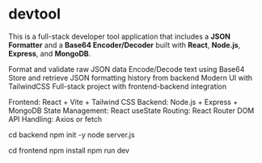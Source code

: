 # devtool
This is a full-stack developer tool application that includes a **JSON Formatter** and a **Base64 Encoder/Decoder** built with **React**, **Node.js**, **Express**, and **MongoDB**.

Format and validate raw JSON data
Encode/Decode text using Base64
Store and retrieve JSON formatting history from backend
Modern UI with TailwindCSS
Full-stack project with frontend-backend integration

Frontend: React + Vite + Tailwind CSS
Backend: Node.js + Express + MongoDB
State Management: React useState
Routing: React Router DOM
API Handling: Axios or fetch

cd backend
npm init -y
node server.js

cd frontend
npm install
npm run dev
